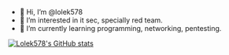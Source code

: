 - 👋 Hi, I’m @lolek578
- 👀 I’m interested in it sec, specially red team.
- 🌱 I’m currently learning programming, networking, pentesting.

[![Lolek578's GitHub stats](https://github-readme-stats.vercel.app/api?username=lolek578&show_icons=true&theme=radical)](https://github.com/anuraghazra/github-readme-stats)
<!---
lolek578/lolek578 is a ✨ special ✨ repository because its `README.md` (this file) appears on your GitHub profile.
You can click the Preview link to take a look at your changes.
--->
